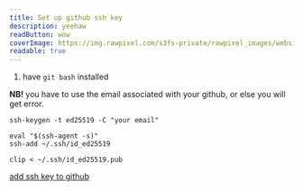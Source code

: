 ```yaml
---
title: Set up github ssh key
description: yeehaw
readButton: wow
coverImage: https://img.rawpixel.com/s3fs-private/rawpixel_images/website_content/pd48batch9-10-nap_1.jpg?w=1000&dpr=1&fit=default&crop=default&q=65&vib=3&con=3&usm=15&bg=F4F4F3&ixlib=js-2.2.1&s=2c65ba4fca60aae1f04eead317aeb992
readable: true
---
```




1. have `git bash` installed

**NB!** you have to use the email associated with your github, or else you will get error.

```
ssh-keygen -t ed25519 -C "your email"
```

```
eval "$(ssh-agent -s)"
ssh-add ~/.ssh/id_ed25519
```

```
clip < ~/.ssh/id_ed25519.pub
```

[add ssh key to github](https://github.com/settings/ssh/new)
